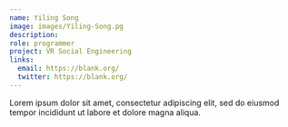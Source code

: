 ```yaml
---
name: Yiling Song
image: images/Yiling-Song.pg
description: 
role: programmer
project: VR Social Engineering
links:
  email: https://blank.org/
  twitter: https://blank.org/ 
---
```


Lorem ipsum dolor sit amet, consectetur adipiscing elit, sed do eiusmod tempor incididunt ut labore et dolore magna aliqua.
